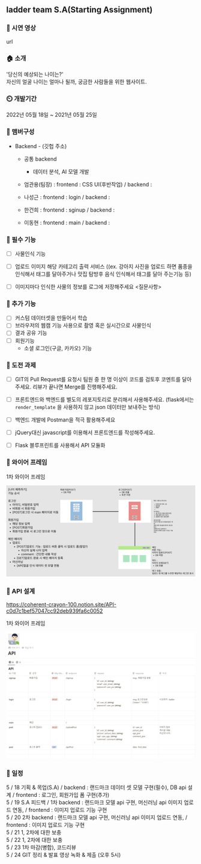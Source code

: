 ## ladder team S.A(Starting Assignment)

<p align='center'>
</p>

<p align='center'>
<!--  팀 이미지  -->
</p>


### 🔗 시연 영상
url 


### 🏠 소개
'당신의 예상되는 나이는?'  
자신의 얼굴 나이는 얼마나 될까, 궁금한 사람들을 위한 웹사이트.  


### ⏲️ 개발기간
2022년 05월 18일 ~ 2021년 05월 25일


### 🧙 맴버구성
- Backend - (깃헙 주소)
  - 공통 backend
    - 데이터 분석, AI 모델 개발

  - 엄관용(팀장) : frontend : CSS UI(후반작업) / backend : 
  - 나성근 : frontend : login / backend : 
  - 한건희 : frontend : sginup / backend : 
  - 이동현 : frontend : main / backend : 

<!-- ### 📌 기술 선택 이유! - <a href="https://github.com/rayrayj92/triport/wiki/%EA%B8%B0%EC%88%A0-%EC%84%A0%ED%83%9D-%EC%9D%B4%EC%9C%A0" >상세보기 - WIKI 이동</a> -->


### 📌 필수 기능
- [ ] 사물인식 기능
- [ ] 업로드 이미지 해당 카테고리 출력 서비스 ((ex. 강아지 사진을 업로드 하면 품종을 인식해서 태그를 달아주거나 맛집 탐방후 음식 인식해서 태그를 달아 주는기능 등)
- [ ] 이미지마다 인식한 사물의 정보를 로그에 저장해주세요 <질문사항>


### 📌 추가 기능
- [ ] 커스텀 데이터셋을 만들어서 학습
- [ ] 브라우저의 웹캠 기능 사용으로 촬영 혹은 실시간으로 사물인식
- [ ] 결과 공유 기능
- [ ] 회원기능
    - 소셜 로그인(구글, 카카오) 기능


### 📌 도전 과제
- [ ] GIT의 Pull Request를 요청시 팀원 중 한 명 이상이 코드를 검토후 코멘트를 달아주세요. 리뷰가 끝나면 Merge를 진행해주세요.
- [ ] 프론트엔드와 백엔드를 별도의 레포지토리로 분리해서 사용해주세요. (flask에서는 `render_template` 을 사용하지 않고 json 데이터만 보내주는 방식)
- [ ] 백엔드 개발에 Postman을 적극 활용해주세요
- [ ] jQuery대신 javascript를 이용해서 프론트엔드를 작성해주세요.
- [ ] Flask 블루프린트를 사용해서 API 모듈화


### 📌 와이어 프레임
<p align='center'>
  <p>1차 와이어 프레임</p>
  <img src="./README/images/wireframe_2.png" width="600px" />
</p>


### 📌 API 설계
https://coherent-crayon-100.notion.site/API-c0d7c1bef57047cc92deb939fa6c0052  

<p align='center'>
  <p>1차 와이어 프레임</p>
  <img src="./README/images/API_1.png" width="600px" />
</p>

### 📌 일정
5 / 18 기획 & 목업(S.A) / backend : 랜드마크 데이터 셋 모델 구현(필수), DB api 설계 / frontend : 로그인, 회원가입 폼 구현(추가)  
5 / 19 S.A 피드백 / 1차 backend : 랜드마크 모델 api 구현, 머신러닝 api 이미지 업로드 연동,   / frontend : 이미지 업로드 기능 구현  
5 / 20 2차 backend : 랜드마크 모델 api 구현, 머신러닝 api 이미지 업로드 연동,   / frontend : 이미지 업로드 기능 구현  
5 / 21 1, 2차에 대한 보충  
5 / 22 1, 2차에 대한 보충  
5 / 23 1차 마감(병합), 코드리뷰  
5 / 24 GIT 정리 & 발표 영상 녹화 & 제출 (오후 5시)  

